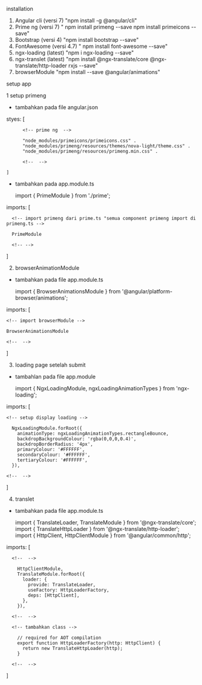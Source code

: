 installation

1. Angular cli (versi 7) "npm install -g @angular/cli"
2. Prime ng (versi 7) " npm install primeng --save npm install primeicons --save"
3. Bootstrap (versi 4) "npm install bootstrap --save"
4. FontAwesome (versi 4.7) " npm install font-awesome --save"
5. ngx-loading (latest) "npm i ngx-loading --save"
6. ngx-translet (latest) "npm install @ngx-translate/core @ngx-translate/http-loader rxjs --save"
7. browserModule "npm install --save @angular/animations"

setup app

1 setup primeng

- tambahkan pada file angular.json

styes: [

          <!-- prime ng  -->

          "node_modules/primeicons/primeicons.css" .
          "node_modules/primeng/resources/themes/nova-light/theme.css" .
          "node_modules/primeng/resources/primeng.min.css" .

          <!--  -->

    ]

- tambahkan pada app.module.ts

  import { PrimeModule } from './prime';

imports: [

      <!-- import primeng dari prime.ts "semua component primeng import di primeng.ts -->

      PrimeModule

      <!-- -->

]

2. browserAnimationModule

- tambahkan pada file app.module.ts

  import { BrowserAnimationsModule } from '@angular/platform-browser/animations';

imports: [

    <!-- import browserModule -->

    BrowserAnimationsModule

    <!--  -->

]

3. loading page setelah submit

- tambahlan pada file app.module

  import { NgxLoadingModule, ngxLoadingAnimationTypes } from 'ngx-loading';

imports: [

    <!-- setup display loading -->

      NgxLoadingModule.forRoot({
        animationType: ngxLoadingAnimationTypes.rectangleBounce,
        backdropBackgroundColour: 'rgba(0,0,0,0.4)',
        backdropBorderRadius: '4px',
        primaryColour: '#FFFFFF',
        secondaryColour: '#FFFFFF',
        tertiaryColour: '#FFFFFF',
      }),

    <!--  -->

]

4. translet

- tambahkan pada file app.module.ts

  import { TranslateLoader, TranslateModule } from '@ngx-translate/core';
  import { TranslateHttpLoader } from '@ngx-translate/http-loader';
  import { HttpClient, HttpClientModule } from '@angular/common/http';

imports: [

      <!--  -->

        HttpClientModule,
        TranslateModule.forRoot({
          loader: {
            provide: TranslateLoader,
            useFactory: HttpLoaderFactory,
            deps: [HttpClient],
          },
        }),

      <!--  -->

      <!-- tambahkan class -->

        // required for AOT compilation
        export function HttpLoaderFactory(http: HttpClient) {
          return new TranslateHttpLoader(http);
        }

      <!--  -->

]
